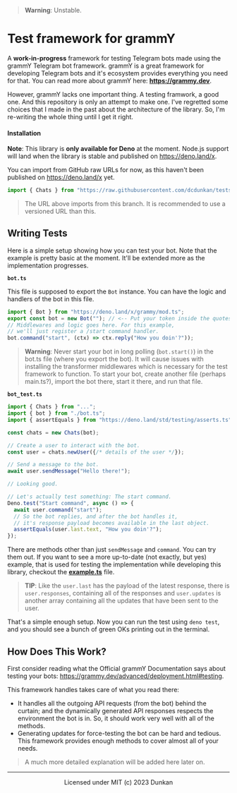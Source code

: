 > **Warning**: Unstable.

# Test framework for grammY

A **work-in-progress** framework for testing Telegram bots made using the grammY
Telegram bot framework. grammY is a great framework for developing Telegram bots and it's ecosystem provides everything you need for that. You can read more about grammY here: **<https://grammy.dev>**.

However, grammY lacks one important thing. A testing framwork, a good one. And this repository is only an
attempt to make one. I've regretted some choices that I made in the past about the architecture of the library. So, I'm re-writing the whole thing until I get it right.

#### Installation

**Note**: This library is **only available for Deno** at the moment. Node.js support will land when the library is stable and published on <https://deno.land/x>.

You can import from GitHub raw URLs for now,
as this haven't been published on <https://deno.land/x> yet.

```ts
import { Chats } from "https://raw.githubusercontent.com/dcdunkan/tests/refine-2/mod.ts";
```

> The URL above imports from this branch. It is recommended to use a versioned URL than this.

## Writing Tests

Here is a simple setup showing how you can test your bot. Note that the example is pretty basic at the moment. It'll be extended more as the implementation progresses.

**`bot.ts`**

This file is supposed to export the `Bot` instance. You can have the logic and handlers of the bot in this file.

```ts
import { Bot } from "https://deno.land/x/grammy/mod.ts";
export const bot = new Bot(""); // <-- Put your token inside the quotes.
// Middlewares and logic goes here. For this example,
// we'll just register a /start command handler.
bot.command("start", (ctx) => ctx.reply("How you doin'?"));
```

> **Warning**:
> Never start your bot in long polling (`bot.start()`) in the bot.ts file (where you export the bot). It will cause issues with installing the transformer middlewares which is necessary for the test framework to function. To start your bot, create another file (perhaps main.ts?), import the bot there, start it there, and run that file.

**`bot_test.ts`**

```ts
import { Chats } from "...";
import { bot } from "./bot.ts";
import { assertEquals } from "https://deno.land/std/testing/asserts.ts";

const chats = new Chats(bot);

// Create a user to interact with the bot.
const user = chats.newUser({/* details of the user */});

// Send a message to the bot.
await user.sendMessage("Hello there!");

// Looking good.

// Let's actually test something: The start command.
Deno.test("Start command", async () => {
  await user.command("start");
  // So the bot replies, and after the bot handles it,
  // it's response payload becomes available in the last object.
  assertEquals(user.last.text, "How you doin'?");
});
```

There are methods other than just `sendMessage` and `command`. You can try them out. If you want to see a more up-to-date (not exactly, but yes) example, that is used for testing the implementation while developing this library, checkout the **[example.ts](./example.ts)** file.

> **TIP**:
> Like the `user.last` has the payload of the latest response, there is `user.responses`, containing all of the responses and `user.updates` is another array containing all the
> updates that have been sent to the user.

That's a simple enough setup. Now you can run the test using `deno test`, and you should see a
bunch of green OKs printing out in the terminal.

## How Does This Work?

First consider reading what the Official grammY Documentation says about testing your bots: <https://grammy.dev/advanced/deployment.html#testing>.

This framework handles takes care of what you read there:

- It handles all the outgoing API requests (from the bot) behind the curtain; and the dynamically generated API responses respects the environment the bot is in. So, it should work very well with all of the methods.
- Generating updates for force-testing the bot can be hard and tedious. This framework provides enough methods to cover almost all of your needs.

> A much more detailed explanation will be added here later on.

---

<div align="center">

Licensed under MIT (c) 2023 Dunkan

</div>